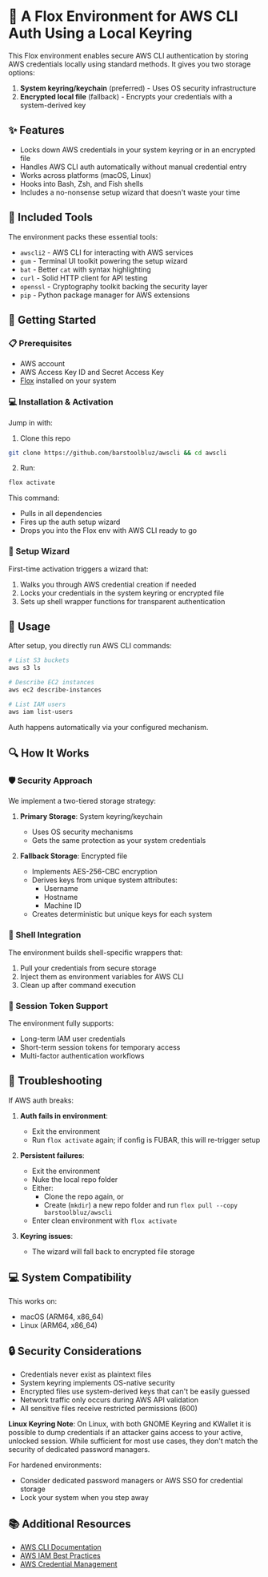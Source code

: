 # 🔐 A Flox Environment for AWS CLI Auth Using a Local Keyring

This Flox environment enables secure AWS CLI authentication by storing AWS credentials locally using standard methods. It gives you two storage options:

1. **System keyring/keychain** (preferred) - Uses OS security infrastructure
2. **Encrypted local file** (fallback) - Encrypts your credentials with a system-derived key

## ✨ Features

- Locks down AWS credentials in your system keyring or in an encrypted file
- Handles AWS CLI auth automatically without manual credential entry
- Works across platforms (macOS, Linux)
- Hooks into Bash, Zsh, and Fish shells
- Includes a no-nonsense setup wizard that doesn't waste your time

## 🧰 Included Tools

The environment packs these essential tools:

- `awscli2` - AWS CLI for interacting with AWS services
- `gum` - Terminal UI toolkit powering the setup wizard
- `bat` - Better `cat` with syntax highlighting
- `curl` - Solid HTTP client for API testing
- `openssl` - Cryptography toolkit backing the security layer
- `pip` - Python package manager for AWS extensions

## 🏁 Getting Started

### 📋 Prerequisites

- AWS account
- AWS Access Key ID and Secret Access Key
- [Flox](https://flox.dev/get) installed on your system

### 💻 Installation & Activation

Jump in with:

1. Clone this repo

```sh
git clone https://github.com/barstoolbluz/awscli && cd awscli
```

2. Run:

```sh
flox activate
```

This command:
- Pulls in all dependencies
- Fires up the auth setup wizard
- Drops you into the Flox env with AWS CLI ready to go

### 🧙 Setup Wizard

First-time activation triggers a wizard that:

1. Walks you through AWS credential creation if needed
2. Locks your credentials in the system keyring or encrypted file
3. Sets up shell wrapper functions for transparent authentication

## 📝 Usage

After setup, you directly run AWS CLI commands:

```bash
# List S3 buckets
aws s3 ls

# Describe EC2 instances
aws ec2 describe-instances

# List IAM users
aws iam list-users
```

Auth happens automatically via your configured mechanism.

## 🔍 How It Works

### 🛡️ Security Approach

We implement a two-tiered storage strategy:

1. **Primary Storage**: System keyring/keychain
   - Uses OS security mechanisms
   - Gets the same protection as your system credentials

2. **Fallback Storage**: Encrypted file
   - Implements AES-256-CBC encryption
   - Derives keys from unique system attributes:
     - Username
     - Hostname
     - Machine ID
   - Creates deterministic but unique keys for each system

### 🐚 Shell Integration

The environment builds shell-specific wrappers that:

1. Pull your credentials from secure storage
2. Inject them as environment variables for AWS CLI
3. Clean up after command execution

### 🔄 Session Token Support

The environment fully supports:
- Long-term IAM user credentials
- Short-term session tokens for temporary access
- Multi-factor authentication workflows

## 🔧 Troubleshooting

If AWS auth breaks:

1. **Auth fails in environment**: 
   - Exit the environment
   - Run `flox activate` again; if config is FUBAR, this will re-trigger setup
   
2. **Persistent failures**:
   - Exit the environment
   - Nuke the local repo folder
   - Either:
     - Clone the repo again, or
     - Create (`mkdir`) a new repo folder and run `flox pull --copy barstoolbluz/awscli`
   - Enter clean environment with `flox activate`

3. **Keyring issues**: 
   - The wizard will fall back to encrypted file storage

## 💻 System Compatibility

This works on:
- macOS (ARM64, x86_64)
- Linux (ARM64, x86_64)

## 🔒 Security Considerations

- Credentials never exist as plaintext files
- System keyring implements OS-native security
- Encrypted files use system-derived keys that can't be easily guessed
- Network traffic only occurs during AWS API validation
- All sensitive files receive restricted permissions (600)

**Linux Keyring Note**: 
On Linux, with both GNOME Keyring and KWallet it is possible to dump credentials if an attacker gains access to your active, unlocked session. While sufficient for most use cases, they don't match the security of dedicated password managers.

For hardened environments:
- Consider dedicated password managers or AWS SSO for credential storage
- Lock your system when you step away

## 📚 Additional Resources

- [AWS CLI Documentation](https://docs.aws.amazon.com/cli/latest/userguide/cli-chap-welcome.html)
- [AWS IAM Best Practices](https://docs.aws.amazon.com/IAM/latest/UserGuide/best-practices.html)
- [AWS Credential Management](https://docs.aws.amazon.com/cli/latest/userguide/cli-configure-files.html)
